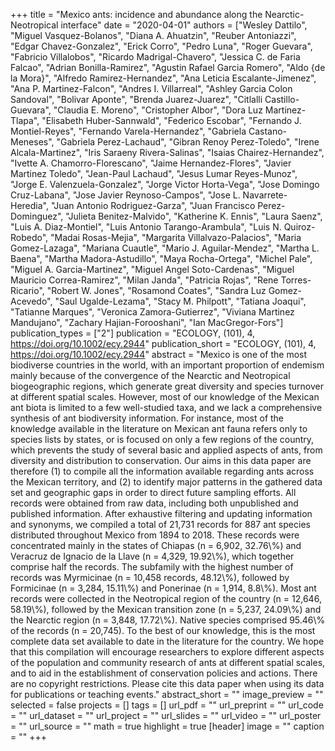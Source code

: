 +++
title = "Mexico ants: incidence and abundance along the Nearctic-Neotropical interface"
date = "2020-04-01"
authors = ["Wesley Dattilo", "Miguel Vasquez-Bolanos", "Diana A. Ahuatzin", "Reuber Antoniazzi", "Edgar Chavez-Gonzalez", "Erick Corro", "Pedro Luna", "Roger Guevara", "Fabricio Villalobos", "Ricardo Madrigal-Chavero", "Jessica C. de Faria Falcao", "Adrian Bonilla-Ramirez", "Agustin Rafael Garcia Romero", "Aldo {de la Mora}", "Alfredo Ramirez-Hernandez", "Ana Leticia Escalante-Jimenez", "Ana P. Martinez-Falcon", "Andres I. Villarreal", "Ashley Garcia Colon Sandoval", "Bolivar Aponte", "Brenda Juarez-Juarez", "Citlalli Castillo-Guevara", "Claudia E. Moreno", "Cristopher Albor", "Dora Luz Martinez-Tlapa", "Elisabeth Huber-Sannwald", "Federico Escobar", "Fernando J. Montiel-Reyes", "Fernando Varela-Hernandez", "Gabriela Castano-Meneses", "Gabriela Perez-Lachaud", "Gibran Renoy Perez-Toledo", "Irene Alcala-Martinez", "Iris Saraeny Rivera-Salinas", "Isaias Chairez-Hernandez", "Ivette A. Chamorro-Florescano", "Jaime Hernandez-Flores", "Javier Martinez Toledo", "Jean-Paul Lachaud", "Jesus Lumar Reyes-Munoz", "Jorge E. Valenzuela-Gonzalez", "Jorge Victor Horta-Vega", "Jose Domingo Cruz-Labana", "Jose Javier Reynoso-Campos", "Jose L. Navarrete-Heredia", "Juan Antonio Rodriguez-Garza", "Juan Francisco Perez-Dominguez", "Julieta Benitez-Malvido", "Katherine K. Ennis", "Laura Saenz", "Luis A. Diaz-Montiel", "Luis Antonio Tarango-Arambula", "Luis N. Quiroz-Robedo", "Madai Rosas-Mejia", "Margarita Villalvazo-Palacios", "Maria Gomez-Lazaga", "Mariana Cuautle", "Mario J. Aguilar-Mendez", "Martha L. Baena", "Martha Madora-Astudillo", "Maya Rocha-Ortega", "Michel Pale", "Miguel A. Garcia-Martinez", "Miguel Angel Soto-Cardenas", "Miguel Mauricio Correa-Ramirez", "Milan Janda", "Patricia Rojas", "Rene Torres-Ricario", "Robert W. Jones", "Rosamond Coates", "Sandra Luz Gomez-Acevedo", "Saul Ugalde-Lezama", "Stacy M. Philpott", "Tatiana Joaqui", "Tatianne Marques", "Veronica Zamora-Gutierrez", "Viviana Martinez Mandujano", "Zachary Hajian-Forooshani", "Ian MacGregor-Fors"]
publication_types = ["2"]
publication = "ECOLOGY, (101), 4, https://doi.org/10.1002/ecy.2944"
publication_short = "ECOLOGY, (101), 4, https://doi.org/10.1002/ecy.2944"
abstract = "Mexico is one of the most biodiverse countries in the world, with an important proportion of endemism mainly because of the convergence of the Nearctic and Neotropical biogeographic regions, which generate great diversity and species turnover at different spatial scales. However, most of our knowledge of the Mexican ant biota is limited to a few well-studied taxa, and we lack a comprehensive synthesis of ant biodiversity information. For instance, most of the knowledge available in the literature on Mexican ant fauna refers only to species lists by states, or is focused on only a few regions of the country, which prevents the study of several basic and applied aspects of ants, from diversity and distribution to conservation. Our aims in this data paper are therefore (1) to compile all the information available regarding ants across the Mexican territory, and (2) to identify major patterns in the gathered data set and geographic gaps in order to direct future sampling efforts. All records were obtained from raw data, including both unpublished and published information. After exhaustive filtering and updating information and synonyms, we compiled a total of 21,731 records for 887 ant species distributed throughout Mexico from 1894 to 2018. These records were concentrated mainly in the states of Chiapas (n = 6,902, 32.76\\%) and Veracruz de Ignacio de la Llave (n = 4,329, 19.92\\%), which together comprise half the records. The subfamily with the highest number of records was Myrmicinae (n = 10,458 records, 48.12\\%), followed by Formicinae (n = 3,284, 15.11\\%) and Ponerinae (n = 1,914, 8.8\\%). Most ant records were collected in the Neotropical region of the country (n = 12,646, 58.19\\%), followed by the Mexican transition zone (n = 5,237, 24.09\\%) and the Nearctic region (n = 3,848, 17.72\\%). Native species comprised 95.46\\% of the records (n = 20,745). To the best of our knowledge, this is the most complete data set available to date in the literature for the country. We hope that this compilation will encourage researchers to explore different aspects of the population and community research of ants at different spatial scales, and to aid in the establishment of conservation policies and actions. There are no copyright restrictions. Please cite this data paper when using its data for publications or teaching events."
abstract_short = ""
image_preview = ""
selected = false
projects = []
tags = []
url_pdf = ""
url_preprint = ""
url_code = ""
url_dataset = ""
url_project = ""
url_slides = ""
url_video = ""
url_poster = ""
url_source = ""
math = true
highlight = true
[header]
image = ""
caption = ""
+++
